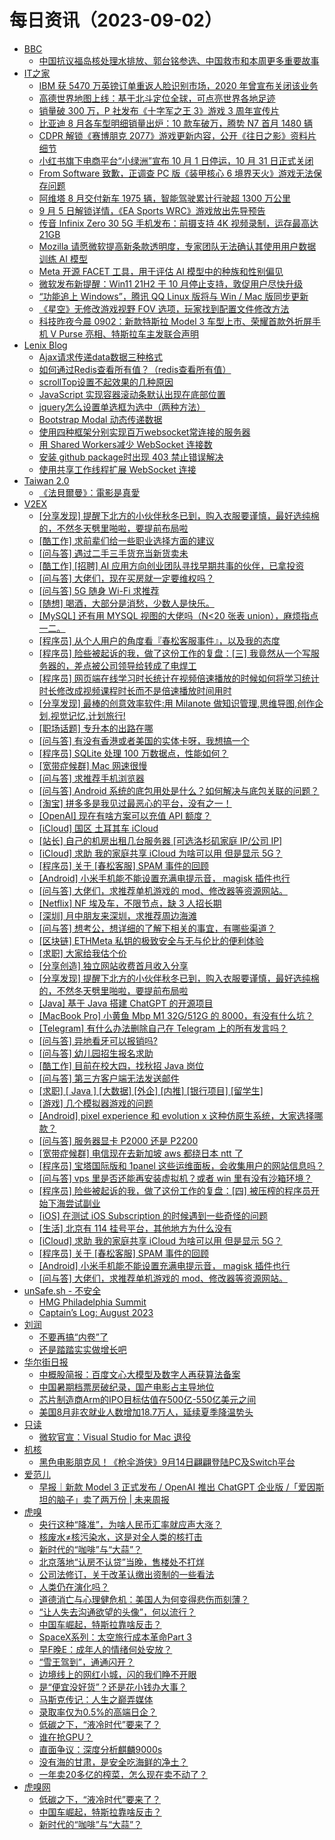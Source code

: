 ﻿# 每日资讯（2023-09-02）

- [BBC](https://plink.anyfeeder.com/bbc/cn)
  - [中国抗议福岛核处理水排放、郭台铭参选、中国救市和本周更多重要故事](https://www.bbc.com/zhongwen/simp/press-review-66690367)
- [IT之家](https://www.ithome.com/rss/)
  - [IBM 获 5470 万英镑订单重返人脸识别市场，2020 年曾宣布关闭该业务](https://www.ithome.com/0/716/430.htm)
  - [高德世界地图上线：基于北斗定位全球，可点亮世界各地足迹](https://www.ithome.com/0/716/429.htm)
  - [销量破 300 万，P 社发布《十字军之王 3》游戏 3 周年宣传片](https://www.ithome.com/0/716/428.htm)
  - [比亚迪 8 月各车型明细销量出炉：10 款车破万，腾势 N7 首月 1480 辆](https://www.ithome.com/0/716/427.htm)
  - [CDPR 解锁《赛博朋克 2077》游戏更新内容，公开《往日之影》资料片细节](https://www.ithome.com/0/716/426.htm)
  - [小红书旗下电商平台“小绿洲”宣布 10 月 1 日停运，10 月 31 日正式关闭](https://www.ithome.com/0/716/425.htm)
  - [From Software 致歉，正调查 PC 版《装甲核心 6 境界天火》游戏无法保存问题](https://www.ithome.com/0/716/424.htm)
  - [阿维塔 8 月交付新车 1975 辆，智能驾驶累计行驶超 1300 万公里](https://www.ithome.com/0/716/423.htm)
  - [9 月 5 日解锁详情，《EA Sports WRC》游戏放出先导预告](https://www.ithome.com/0/716/422.htm)
  - [传音 Infinix Zero 30 5G 手机发布：前摄支持 4K 视频录制，运存最高达 21GB](https://www.ithome.com/0/716/421.htm)
  - [Mozilla 请愿微软提高新条款透明度，专家团队无法确认其使用用户数据训练 AI 模型](https://www.ithome.com/0/716/420.htm)
  - [Meta 开源 FACET 工具，用于评估 AI 模型中的种族和性别偏见](https://www.ithome.com/0/716/419.htm)
  - [微软发布新提醒：Win11 21H2 于 10 月停止支持，敦促用户尽快升级](https://www.ithome.com/0/716/418.htm)
  - [“功能追上 Windows”，腾讯 QQ Linux 版将与 Win / Mac 版同步更新](https://www.ithome.com/0/716/417.htm)
  - [《星空》无修改游戏视野 FOV 选项，玩家找到配置文件修改方法](https://www.ithome.com/0/716/416.htm)
  - [科技昨夜今晨 0902：新款特斯拉 Model 3 车型上市、荣耀首款外折屏手机 V Purse 亮相、特斯拉车主发联合声明](https://www.ithome.com/0/716/415.htm)
- [Lenix Blog](https://blog.p2hp.com/feed)
  - [Ajax请求传递data数据三种格式](https://blog.p2hp.com/archives/11477)
  - [如何通过Redis查看所有值？（redis查看所有值）](https://blog.p2hp.com/archives/11475)
  - [scrollTop设置不起效果的几种原因](https://blog.p2hp.com/archives/11473)
  - [JavaScript 实现容器滚动条默认出现在底部位置](https://blog.p2hp.com/archives/11471)
  - [jquery怎么设置单选框为选中（两种方法）](https://blog.p2hp.com/archives/11469)
  - [Bootstrap Modal 动态传递数据](https://blog.p2hp.com/archives/11467)
  - [使用四种框架分别实现百万websocket常连接的服务器](https://blog.p2hp.com/archives/11465)
  - [用 Shared Workers减少 WebSocket 连接数](https://blog.p2hp.com/archives/11463)
  - [安装 github package时出现 403 禁止错误解决](https://blog.p2hp.com/archives/11461)
  - [使用共享工作线程扩展 WebSocket 连接](https://blog.p2hp.com/archives/11458)
- [Taiwan 2.0](https://taiwan.chtsai.org/feed/)
  - [《法貝爾曼》：電影是真愛](https://taiwan.chtsai.org/2023/09/02/the_fabelmans/)
- [V2EX](http://www.v2ex.com/index.xml)
  - [[分享发现] 提醒下北方的小伙伴秋冬已到，购入衣服要谨慎，最好选纯棉的，不然冬天劈里啪啦，要提前布局啦](https://www.v2ex.com/t/970304#reply0)
  - [[酷工作] 求前辈们给一些职业选择方面的建议](https://www.v2ex.com/t/970303#reply0)
  - [[问与答] 遇过二手三手货充当新货卖未](https://www.v2ex.com/t/970300#reply0)
  - [[酷工作] [招聘] AI 应用方向创业团队寻找早期共事的伙伴，已拿投资](https://www.v2ex.com/t/970298#reply0)
  - [[问与答] 大佬们，现在买房就一定要维权吗？](https://www.v2ex.com/t/970297#reply11)
  - [[问与答] 5G 随身 Wi-Fi 求推荐](https://www.v2ex.com/t/970296#reply3)
  - [[随想] 喝酒，大部分是消愁，少数人是快乐。](https://www.v2ex.com/t/970295#reply4)
  - [[MySQL] 还有用 MYSQL 视图的大佬吗（N<20 张表 union），麻烦指点一二。](https://www.v2ex.com/t/970294#reply0)
  - [[程序员] 从个人用户的角度看『春松客服事件』，以及我的态度](https://www.v2ex.com/t/970292#reply4)
  - [[程序员] 险些被起诉的我，做了这份工作的复盘：[三] 我竟然从一个写服务器的，差点被公司领导给转成了电焊工](https://www.v2ex.com/t/970291#reply9)
  - [[程序员] 网页端在线学习时长统计在视频倍速播放的时候如何将学习统计时长修改成视频课程时长而不是倍速播放时间用时](https://www.v2ex.com/t/970290#reply10)
  - [[分享发现] 最棒的创意效率软件:用 Milanote 做知识管理,思维导图,创作企划,视觉记忆,计划旅行!](https://www.v2ex.com/t/970288#reply0)
  - [[职场话题] 专升本的出路在哪](https://www.v2ex.com/t/970287#reply7)
  - [[问与答] 有没有香港或者美国的实体卡呀，我想搞一个](https://www.v2ex.com/t/970286#reply6)
  - [[程序员] SQLite 处理 100 万数据点，性能如何？](https://www.v2ex.com/t/970285#reply4)
  - [[宽带症候群] Mac 网速很慢](https://www.v2ex.com/t/970284#reply2)
  - [[问与答] 求推荐手机浏览器](https://www.v2ex.com/t/970283#reply23)
  - [[问与答] Android 系统的底包用处是什么？如何解决与底包关联的问题？](https://www.v2ex.com/t/970282#reply8)
  - [[淘宝] 拼多多是我见过最恶心的平台，没有之一！](https://www.v2ex.com/t/970281#reply29)
  - [[OpenAI] 现在有啥方案可以充值 API 额度？](https://www.v2ex.com/t/970280#reply1)
  - [[iCloud] 国区 土耳其车 iCloud](https://www.v2ex.com/t/970279#reply0)
  - [[站长] 自己的机房出租几台服务器 [可选洛杉矶家庭 IP/公司 IP]](https://www.v2ex.com/t/970277#reply1)
  - [[iCloud] 求助 我的家庭共享 iCloud 为啥可以用 但是显示 5G？](https://www.v2ex.com/t/970316#reply0)
  - [[程序员] 关于 [春松客服] SPAM 事件的回顾](https://www.v2ex.com/t/970315#reply1)
  - [[Android] 小米手机能不能设置充满电提示音， magisk 插件也行](https://www.v2ex.com/t/970314#reply0)
  - [[问与答] 大佬们，求推荐单机游戏的 mod、修改器等资源网站。](https://www.v2ex.com/t/970313#reply1)
  - [[Netflix] NF 埃及车，不限节点，缺 3 人招长期](https://www.v2ex.com/t/970312#reply0)
  - [[深圳] 月中朋友来深圳，求推荐周边海滩](https://www.v2ex.com/t/970310#reply1)
  - [[问与答] 想考公，想详细的了解下相关的事宜，有哪些渠道？](https://www.v2ex.com/t/970309#reply0)
  - [[区块链] ETHMeta 私钥的极致安全与无与伦比的便利体验](https://www.v2ex.com/t/970308#reply0)
  - [[求职] 大家给我估个价](https://www.v2ex.com/t/970307#reply5)
  - [[分享创造] 独立网站收费首月收入分享](https://www.v2ex.com/t/970306#reply4)
  - [[分享发现] 提醒下北方的小伙伴秋冬已到，购入衣服要谨慎，最好选纯棉的，不然冬天劈里啪啦，要提前布局啦](https://www.v2ex.com/t/970304#reply4)
  - [[Java] 基于 Java 搭建 ChatGPT 的开源项目](https://www.v2ex.com/t/970340#reply0)
  - [[MacBook Pro] 小黄鱼 Mbp M1 32G/512G 的 8000，有没有什么坑？](https://www.v2ex.com/t/970339#reply0)
  - [[Telegram] 有什么办法删除自己在 Telegram 上的所有发言吗？](https://www.v2ex.com/t/970336#reply0)
  - [[问与答] 异地看牙可以报销吗?](https://www.v2ex.com/t/970335#reply1)
  - [[问与答] 幼儿园招生报名求助](https://www.v2ex.com/t/970333#reply0)
  - [[酷工作] 目前在校大四，找秋招 Java 岗位](https://www.v2ex.com/t/970332#reply0)
  - [[问与答] 第三方客户端无法发送邮件](https://www.v2ex.com/t/970331#reply4)
  - [[求职] [ Java ] [大数据] [外企] [内推] [银行项目] [留学生]](https://www.v2ex.com/t/970330#reply0)
  - [[游戏] 几个模拟器游戏的问题](https://www.v2ex.com/t/970328#reply2)
  - [[Android] pixel experience 和 evolution x 这种仿原生系统，大家选择哪款？](https://www.v2ex.com/t/970327#reply8)
  - [[问与答] 服务器显卡 P2000 还是 P2200](https://www.v2ex.com/t/970326#reply0)
  - [[宽带症候群] 电信现在去新加坡 aws 都绕日本 ntt 了](https://www.v2ex.com/t/970325#reply3)
  - [[程序员] 宝塔国际版和 1panel 这些运维面板，会收集用户的网站信息吗？](https://www.v2ex.com/t/970324#reply3)
  - [[问与答] vps 里是否还能再安装虚拟机？或者 win 里有没有沙箱环境？](https://www.v2ex.com/t/970323#reply5)
  - [[程序员] 险些被起诉的我，做了这份工作的复盘：[四] 被压榨的程序员开始下海尝试副业](https://www.v2ex.com/t/970321#reply4)
  - [[iOS] 在测试 iOS Subscription 的时候遇到一些奇怪的问题](https://www.v2ex.com/t/970320#reply0)
  - [[生活] 北京有 114 挂号平台，其他地方为什么没有](https://www.v2ex.com/t/970318#reply1)
  - [[iCloud] 求助 我的家庭共享 iCloud 为啥可以用 但是显示 5G？](https://www.v2ex.com/t/970316#reply1)
  - [[程序员] 关于 [春松客服] SPAM 事件的回顾](https://www.v2ex.com/t/970315#reply34)
  - [[Android] 小米手机能不能设置充满电提示音， magisk 插件也行](https://www.v2ex.com/t/970314#reply2)
  - [[问与答] 大佬们，求推荐单机游戏的 mod、修改器等资源网站。](https://www.v2ex.com/t/970313#reply3)
- [unSafe.sh - 不安全](https://buaq.net/rss.xml)
  - [HMG Philadelphia Summit](https://buaq.net/go-176020.html)
  - [Captain’s Log: August 2023](https://buaq.net/go-176015.html)
- [刘润](https://plink.anyfeeder.com/weixin/runliu-pub)
  - [不要再搞“内卷”了](http://weixin.sogou.com/weixin?type=2&query=%E5%88%98%E6%B6%A6+%E4%B8%8D%E8%A6%81%E5%86%8D%E6%90%9E%E2%80%9C%E5%86%85%E5%8D%B7%E2%80%9D%E4%BA%86)
  - [还是踏踏实实做增长吧](http://weixin.sogou.com/weixin?type=2&query=%E5%88%98%E6%B6%A6+%E8%BF%98%E6%98%AF%E8%B8%8F%E8%B8%8F%E5%AE%9E%E5%AE%9E%E5%81%9A%E5%A2%9E%E9%95%BF%E5%90%A7)
- [华尔街日报](https://plink.anyfeeder.com/wsj/cn)
  - [中概股简报：百度文心大模型及数字人再获算法备案](https://cn.wsj.com/amp/articles/%E4%B8%AD%E6%A6%82%E8%82%A1%E7%AE%80%E6%8A%A5-%E7%99%BE%E5%BA%A6%E6%96%87%E5%BF%83%E5%A4%A7%E6%A8%A1%E5%9E%8B%E5%8F%8A%E6%95%B0%E5%AD%97%E4%BA%BA%E5%86%8D%E8%8E%B7%E7%AE%97%E6%B3%95%E5%A4%87%E6%A1%88-faf87ca5)
  - [中国暑期档票房破纪录，国产电影占主导地位](https://cn.wsj.com/amp/articles/%E4%B8%AD%E5%9B%BD%E6%9A%91%E6%9C%9F%E6%A1%A3%E7%A5%A8%E6%88%BF%E7%A0%B4%E7%BA%AA%E5%BD%95-%E5%9B%BD%E4%BA%A7%E7%94%B5%E5%BD%B1%E5%8D%A0%E4%B8%BB%E5%AF%BC%E5%9C%B0%E4%BD%8D-3b6cb2cd)
  - [芯片制造商Arm的IPO目标估值在500亿-550亿美元之间](https://cn.wsj.com/amp/articles/%E8%8A%AF%E7%89%87%E5%88%B6%E9%80%A0%E5%95%86arm%E7%9A%84ipo%E7%9B%AE%E6%A0%87%E4%BC%B0%E5%80%BC%E5%9C%A8500%E4%BA%BF-550%E4%BA%BF%E7%BE%8E%E5%85%83%E4%B9%8B%E9%97%B4-87050dfc)
  - [美国8月非农就业人数增加18.7万人，延续夏季降温势头](https://cn.wsj.com/amp/articles/%E7%BE%8E%E5%9B%BD8%E6%9C%88%E9%9D%9E%E5%86%9C%E5%B0%B1%E4%B8%9A%E4%BA%BA%E6%95%B0%E5%A2%9E%E5%8A%A018-7%E4%B8%87%E4%BA%BA-%E5%BB%B6%E7%BB%AD%E5%A4%8F%E5%AD%A3%E9%99%8D%E6%B8%A9%E5%8A%BF%E5%A4%B4-cf7579ef)
- [只读](https://www.rdonly.com/?feed=rss2)
  - [微软官宣：Visual Studio for Mac 退役](https://www.rdonly.com/archives/6657)
- [机核](https://plink.anyfeeder.com/gcores)
  - [黑色电影朋克风！《枪伞游侠》9月14日翩翩登陆PC及Switch平台](https://www.gcores.com/articles/170368)
- [爱范儿](https://plink.anyfeeder.com/ifanr)
  - [早报｜新款 Model 3 正式发布 / OpenAI 推出 ChatGPT 企业版 /「爱因斯坦的脑子」卖了两万份 | 未来周报](https://www.ifanr.com/1560775?utm_source=rss&utm_medium=rss&utm_campaign=)
- [虎嗅](https://plink.anyfeeder.com/huxiu)
  - [央行这种“降准”，为啥人民币汇率就应声大涨？](https://www.huxiu.com/article/2003393.html?f=rss)
  - [核废水≠核污染水，这是对全人类的核打击](https://www.huxiu.com/article/2001568.html?f=rss)
  - [新时代的“咖啡”与“大蒜”？](https://www.huxiu.com/article/2000815.html?f=rss)
  - [北京落地“认房不认贷”当晚，售楼处不打烊](https://www.huxiu.com/article/2003664.html?f=rss)
  - [公司法修订，关于改革认缴出资制的一些看法](https://www.huxiu.com/article/2002528.html?f=rss)
  - [人类仍在演化吗？](https://www.huxiu.com/article/2002571.html?f=rss)
  - [道德消亡与心理健危机：美国人为何变得悲伤而刻薄？](https://www.huxiu.com/article/1990675.html?f=rss)
  - [“让人失去沟通欲望的头像”，何以流行？](https://www.huxiu.com/article/2002052.html?f=rss)
  - [中国车崛起，特斯拉靠啥反击？](https://www.huxiu.com/article/2001419.html?f=rss)
  - [SpaceX系列：太空旅行成本革命Part 3](https://www.huxiu.com/article/2004134.html?f=rss)
  - [早F晚E：成年人的情绪何处安放？](https://www.huxiu.com/article/2002047.html?f=rss)
  - [“雪王驾到”，通通闪开？](https://www.huxiu.com/article/2001945.html?f=rss)
  - [边境线上的网红小城，闪的我们睁不开眼](https://www.huxiu.com/article/1998623.html?f=rss)
  - [是“便宜没好货”？还是花小钱办大事？](https://www.huxiu.com/article/2001486.html?f=rss)
  - [马斯克传记：人生之巅弄媒体](https://www.huxiu.com/article/2004147.html?f=rss)
  - [录取率仅为0.5%的高端日企？](https://www.huxiu.com/article/2003712.html?f=rss)
  - [低碳之下，“液冷时代”要来了？](https://www.huxiu.com/article/2000880.html?f=rss)
  - [谁在抢GPU？](https://www.huxiu.com/article/2004198.html?f=rss)
  - [直面争议：深度分析麒麟9000s](https://www.huxiu.com/article/2003368.html?f=rss)
  - [没有海的甘肃，是安全吃海鲜的净土？](https://www.huxiu.com/article/2004550.html?f=rss)
  - [一年卖20多亿的榨菜，怎么现在卖不动了？](https://www.huxiu.com/article/2001591.html?f=rss)
- [虎嗅网](https://www.huxiu.com/rss/0.xml)
  - [低碳之下，“液冷时代”要来了？](http://www.huxiu.com/article/2000880.html?f=wangzhan)
  - [中国车崛起，特斯拉靠啥反击？](http://www.huxiu.com/article/2001419.html?f=wangzhan)
  - [新时代的“咖啡”与“大蒜”？](http://www.huxiu.com/article/2000815.html?f=wangzhan)
